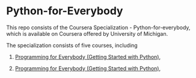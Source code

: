 # Python-for-Everybody


 This repo consists of the Coursera Specialization - Python-for-everybody, which is available on Coursera offered by University of Michigan.

 The specialization consists of five courses, including
 
   1. [Programming for Everybody (Getting Started with Python)](https://www.coursera.org/learn/python),

   2. [Programming for Everybody (Getting Started with Python)](https://www.coursera.org/learn/python),

